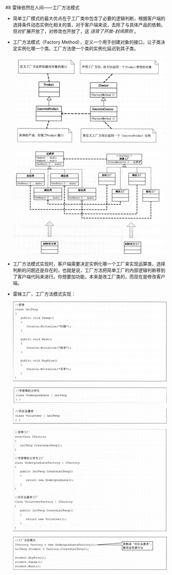 #8 雷锋依然在人间——工厂方法模式

- 简单工厂模式的最大优点在于工厂类中包含了必要的逻辑判断，根据客户端的选择条件动态实例化相关的类，对于客户端来说，去除了与具体产品的依赖。但对扩展开放了，对修改也开放了，这 *违背了开放-封闭原则* 。
- 工厂方法模式（Factory Method），定义一个用于创建对象的接口，让子类决定实例化哪一个类。工厂方法使一个类的实例化延迟到其子类。

  ![dp8-4](/assets/dp8-4.png)

  ![dp8-4t](/assets/dp8-4t.png)

- 工厂方法模式实现时，客户端需要决定实例化哪一个工厂来实现运算类，选择判断的问题还是存在的，也就是说，工厂方法把简单工厂的内部逻辑判断移到了客户端代码来进行。你想要加功能，本来是改工厂类的，而现在是修改客户端。

- 雷锋工厂，工厂方法模式实现：

  ![dp8-5lw](/assets/dp8-5lw.png)

  ![dp8-5under](/assets/dp8-5under.png)

  ![dp8-5volunteer](/assets/dp8-5volunteer.png)

  ![dp8-5factory](/assets/dp8-5factory.png)

  ![dp8-5client](/assets/dp8-5client.png)
